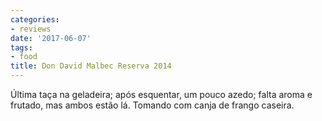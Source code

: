 ```yaml
---
categories:
- reviews
date: '2017-06-07'
tags:
- food
title: Don David Malbec Reserva 2014
---
```


Última taça na geladeira; após esquentar, um pouco azedo; falta aroma e frutado, mas ambos estão lá. Tomando com canja de frango caseira.